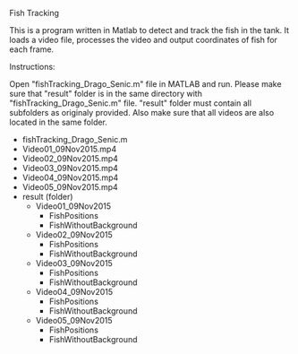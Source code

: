 Fish Tracking

This is a program written in Matlab to detect and track the fish in the tank. It loads a video file, processes the video and output coordinates of fish for each frame. 

Instructions:

Open "fishTracking_Drago_Senic.m" file in MATLAB and run. 
Please make sure that "result" folder is in the same directory with 
"fishTracking_Drago_Senic.m" file. "result" folder must contain all
subfolders as originaly provided. Also make sure that all videos are also
located in the same folder.

- fishTracking_Drago_Senic.m
- Video01_09Nov2015.mp4
- Video02_09Nov2015.mp4
- Video03_09Nov2015.mp4
- Video04_09Nov2015.mp4
- Video05_09Nov2015.mp4
- result (folder)
	+ Video01_09Nov2015
		+ FishPositions
		+ FishWithoutBackground	
	+ Video02_09Nov2015
		+ FishPositions
		+ FishWithoutBackground
	+ Video03_09Nov2015
		+ FishPositions
		+ FishWithoutBackground
	+ Video04_09Nov2015
		+ FishPositions
		+ FishWithoutBackground
	+ Video05_09Nov2015
		+ FishPositions
		+ FishWithoutBackground




